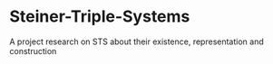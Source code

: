 # Steiner-Triple-Systems
A project research on STS about their existence, representation and construction
